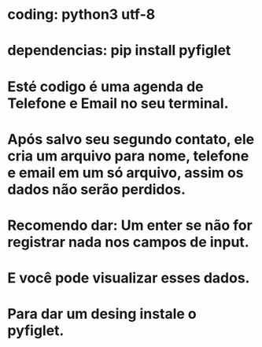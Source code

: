 # coding: python3 utf-8
# dependencias: pip install pyfiglet

# Esté codigo é uma agenda de Telefone e Email no seu terminal.
# Após salvo seu segundo contato, ele cria um arquivo para nome, telefone e email em um só arquivo, assim os dados não serão perdidos.
# Recomendo dar: Um enter se não for registrar nada nos campos de input.
# E você pode visualizar esses dados.
# Para dar um desing instale o pyfiglet.
